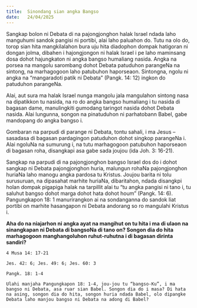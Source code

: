 ```yaml
---
title:  Sinondang sian angka Bangso
date:   24/04/2025
---
```


Sangkap bolon ni Debata di na pajongjonghon halak Israel ndada laho manguhumi sandok pangisi ni portibi, alai laho paluahon do. Tutu na olo do, torop sian hita mangkilalahon bura uju hita diadophon dompak hatigoran ni dongan jolma, dibahen i hajongjongon ni halak Israel i pe laho maminsang dosa dohot hajungkaton ni angka bangso humaliang nasida. Angka na porsea na mangolu sarombang dohot Debata patuduhon parangeNa na sintong, na marhagogoon laho patubuhon haporseaon. Sintongna, ngolu ni angka na “mangaradoti patik ni Debata” (Pangk. 14: 12) ingkon do patuduhon parangeNa.

Alai, aut sura ma halak Israel nunga mangolu jala mangulahon sintong nasa na dipatikkon tu nasida, na ro do angka bangso humaliang i tu nasida di bagasan dame, manulingkiti gumodang taringot nasida dohot Debata nasida. Alai lungunna, songon na pinatuduhon ni parhatobann Babel, gabe mandopang do angka bangso i.

Gombaran na parpudi di parange ni Debata, tontu sahali, i ma Jesus – sasadasa di bagasan pardagingon patuduhon dohot singkop parangeNa i. Alai ngoluNa na sumurung i, na tutu marhagogoon patubuhon haporseaon di bagasan roha, disangkapi asa gabe sada joujou (ida Joh. 3: 16-21).

Sangkap na parpudi di na pajongjonghon bangso Israel dos do i dohot sangkap ni Debata pajongjonghon huria, malungun rohaNa pajongjonghon huriaNa laho manogu angka pardosa tu Kristus. Joujou barita ni tolu surusuruan, na dipasahat marhite huriaNa, dibaritahon, ndada disangkpi holan dompak pigapiga halak na tarpillit alai tu “tu angka pangisi ni tano i, tu saluhut bangso dohot marga dohot hata dohot houm” (Pangk. 14: 6). Pangungkapon 18: 1 manurirangkon ai na sondanganna do sandok liat portibi on marhite hasangapon ni Debata andorang so ro mangulahi Kristus i.

**Aha do na niajarhon ni angka ayat na mangihut on tu hita i ma di ulaon na sinangkapan ni Debata di bangsoNa di tano on? Songon dia do hita marhagogoon manghangoluhon ruhut-ruhutna i di bagasan dirinta sandiri?**

`4 Musa 14: 17-21`

`Jes. 42: 6; Jes. 49: 6; Jes. 60: 3`

`Pangk. 18: 1-4`

`Ulahi manjaha Pangungkapon 18: 1-4, jou-jou tu “bangso-Ku”, i ma bangso ni Debata, asa ruar sian Babel. Songon dia do i masa? Di hata na asing, songon dia do hita, songon huria ndada Babel, olo dipangke Debata laho manjou bangso ni Debata na adong di Babel?`